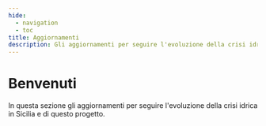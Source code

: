 ```yaml
---
hide:
  - navigation
  - toc
title: Aggiornamenti
description: Gli aggiornamenti per seguire l'evoluzione della crisi idrica in Sicilia e di questo progetto
---
```


# Benvenuti

In questa sezione gli aggiornamenti per seguire l'evoluzione della crisi idrica in Sicilia e di questo progetto.
